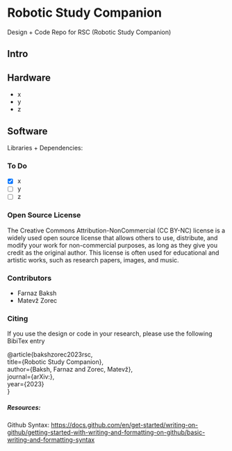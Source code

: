 # Robotic Study Companion
Design + Code Repo for RSC (Robotic Study Companion)

## Intro 

## Hardware 
* x
* y 
* z  

## Software
Libraries + Dependencies:


### To Do
- [x]  x
- [ ] y
- [ ] z

### Open Source License  
The Creative Commons Attribution-NonCommercial (CC BY-NC) license is a widely used open source license that allows others to use, distribute, and modify your work for non-commercial purposes, as long as they give you credit as the original author. 
This license is often used for educational and artistic works, such as research papers, images, and music.

### Contributors
* Farnaz Baksh
* Matevž Zorec

### Citing
If you use the design or code in your research, please use the following BibiTex entry 

@article{bakshzorec2023rsc,  
        title={Robotic Study Companion},  
       author={Baksh, Farnaz and Zorec, Matevž},  
       journal={arXiv:},  
       year={2023}  
}

##### Resources:
Github Syntax: https://docs.github.com/en/get-started/writing-on-github/getting-started-with-writing-and-formatting-on-github/basic-writing-and-formatting-syntax
